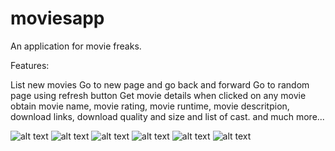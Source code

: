 # moviesapp

An application for movie freaks.

Features:

List new movies 
Go to new page and go back and forward
Go to random page using refresh button
Get movie details when clicked on any movie
obtain movie name, movie rating, movie runtime, movie descritpion, download links, download quality and size and list of cast.
and much more...

![alt text](https://i.imgur.com/CjDAFCw.png)
![alt text](https://i.imgur.com/GtxqbND.png)
![alt text](https://i.imgur.com/XVFPCis.png)
![alt text](https://i.imgur.com/Qctr65d.png)
![alt text](https://i.imgur.com/bJKWqII.png)
![alt text](https://i.imgur.com/78D1kyX.png)
